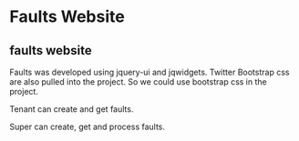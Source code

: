 # Faults Website

## faults website

Faults was developed using jquery-ui and jqwidgets. Twitter Bootstrap css are also pulled into the project. So we could use bootstrap css in the project.

Tenant can create and get faults.

Super can create, get and process faults.


